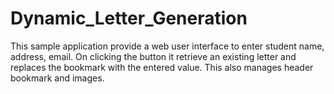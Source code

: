 # Dynamic_Letter_Generation
This sample application provide a web user interface to enter student name, address, email. On clicking the button it retrieve an existing letter and replaces the bookmark with the entered value. This also manages header bookmark and images. 
